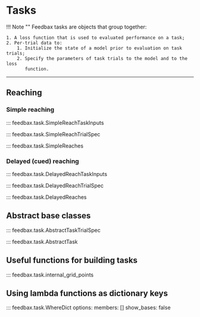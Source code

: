 # Tasks

!!! Note ""
    Feedbax tasks are objects that group together:

    1. A loss function that is used to evaluated performance on a task;
    2. Per-trial data to:
        1. Initialize the state of a model prior to evaluation on task trials;
        2. Specify the parameters of task trials to the model and to the loss
           function.

---

## Reaching

### Simple reaching

::: feedbax.task.SimpleReachTaskInputs

::: feedbax.task.SimpleReachTrialSpec

::: feedbax.task.SimpleReaches

### Delayed (cued) reaching

::: feedbax.task.DelayedReachTaskInputs

::: feedbax.task.DelayedReachTrialSpec

::: feedbax.task.DelayedReaches

## Abstract base classes

<!-- ::: feedbax.task.AbstractTaskInputs -->

::: feedbax.task.AbstractTaskTrialSpec

::: feedbax.task.AbstractTask

## Useful functions for building tasks

::: feedbax.task.internal_grid_points

## Using lambda functions as dictionary keys

::: feedbax.task.WhereDict
    options:
        members: []
        show_bases: false